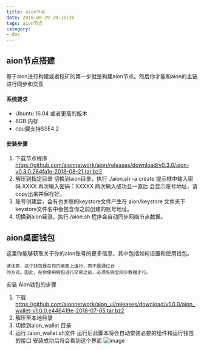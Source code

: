 ```yaml
---
title: aion节点
date: 2018-08-29 20:15:26
tags: aion节点
category:
- doc
---
```

aion节点搭建
---
基于aion进行构建或者挖矿的第一步就是构建aion节点。然后你才能和aion的主链进行同步和交互

#### 系统要求
- Ubuntu 16.04 或者更高的版本
- 8GB 内存
- cpu要支持SSE4.2

#### 安装步骤

1.  下载节点程序  https://github.com/aionnetwork/aion/releases/download/v0.3.0/aion-v0.3.0.284fa1e-2018-08-21.tar.bz2
2.   解压到指定目录 切换到aion目录，执行
./aion.sh  -a create
提示框中输入密码 XXXX
再次输入密码：XXXXX
两次输入成功且一直后
会显示账号地址，请copy出来并保存好。
3.   账号创建后，会有也关联的keystore文件产生在 aion/keystore 文件夹下
keystore文件名中会包含你之前创建的账号地址。
4.   切换到aion目录，执行./aion.sh
程序会自动同步网络节点数据。




aion桌面钱包
---
这里你能够获取关于你的aion账号的更多信息，其中包括如何设置和使用钱包。


```
请注意，这个钱包是在你的桌面上运行，而不是通过云
的方式。因此，在你使用钱包进行交易之前，必须先完全同步数据才行。
```

安装 Aion钱包的步骤
1. 下载 https://github.com/aionnetwork/aion_ui/releases/download/v1.0.0/aion_wallet-v1.0.0.e446419e-2018-07-05.tar.bz2
2. 解压至本地目录
3. 切换到aion_wallet 目录
4. 运行./aion_wallet.sh文件
运行后此脚本将会自动安装必要的组件和运行钱包的接口
安装成功后将会看到这个界面
![image](https://files.readme.io/90cc2c2-1-accounts.png)

